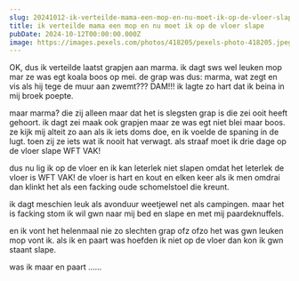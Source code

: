 ```yaml
---
slug: 20241012-ik-verteilde-mama-een-mop-en-nu-moet-ik-op-de-vloer-slape
title: ik verteilde mama een mop en nu moet ik op de vloer slape
pubDate: 2024-10-12T00:00:00.000Z
image: https://images.pexels.com/photos/418205/pexels-photo-418205.jpeg?auto=compress&cs=tinysrgb&w=1260&h=750&dpr=1
---
```


OK, dus ik verteilde laatst grapjen aan marma. ik dagt sws wel leuken mop mar ze was egt koala boos op mei. de grap was dus: marma, wat zegt en vis als hij tege de muur aan zwemt??? DAM!!! ik lagte zo hart dat ik beina in mij broek poepte.

maar marma? die zij alleen maar dat het is slegsten grap is die zei ooit heeft gehoort. ik dagt zei maak ook grapjen maar ze was egt niet blei maar boos. ze kijk mij alteit zo aan als ik iets doms doe, en ik voelde de spaning in de lugt. toen zij ze iets wat ik nooit hat verwagt. als straaf moet ik drie dage op de vloer slape WFT VAK!

dus nu lig ik op de vloer en ik kan leterlek niet slapen omdat het leterlek de vloer is WFT VAK! de vloer is hart en kout en elken keer als ik men omdrai dan klinkt het als een facking oude schomelstoel die kreunt.

ik dagt meschien leuk als avonduur weetjewel net als campingen. maar het is facking stom ik wil gwn naar mij bed en slape en met mij paardeknuffels.

en ik vont het helenmaal nie zo slechten grap ofz ofzo het was gwn leuken mop vont ik. als ik en paart was hoefden ik niet op de vloer dan kon ik gwn staant slape. 

was ik maar en paart ......
